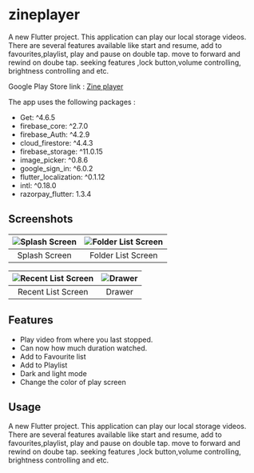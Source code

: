 # zineplayer

A new Flutter project. This application can play our local storage videos. There are several features available like start and resume, add to favourites,playlist, play and pause on double tap. move to forward and rewind on doube tap. seeking features ,lock button,volume controlling, brightness controlling and etc. 

Google Play Store link :  [Zine player](https://play.google.com/store/apps/details?id=in.brototype.zineplayer) 

The app uses the following packages :

- Get: ^4.6.5
- firebase_core: ^2.7.0
- firebase_Auth: ^4.2.9
- cloud_firestore: ^4.4.3
- firebase_storage: ^11.0.15
- image_picker: ^0.8.6
- google_sign_in: ^6.0.2
- flutter_localization: ^0.1.12
- intl: ^0.18.0
- razorpay_flutter: 1.3.4

## Screenshots

![Splash Screen](https://res.cloudinary.com/dvkcd89jg/image/upload/f_auto,q_auto/v1/Zine_Player/miyvcy0n1bwyv3q2vfoo) | ![Folder List Screen](https://res.cloudinary.com/dvkcd89jg/image/upload/f_auto,q_auto/v1/Zine_Player/kxfihfa0ypsbejsibaqr) 
:-------------------------:|:-------------------------:
Splash Screen | Folder List Screen 

 ![Recent List Screen](https://res.cloudinary.com/dvkcd89jg/image/upload/f_auto,q_auto/v1/Zine_Player/mhfmni9rg8wlew6szqad) | ![ Drawer](https://res.cloudinary.com/dvkcd89jg/image/upload/f_auto,q_auto/v1/Zine_Player/psxjyjfe4gomunl8dhk9)
:-------------------------:|:-------------------------:
 Recent List Screen | Drawer

## Features

- Play video from where you last stopped.
- Can now how much duration watched.
- Add to Favourite list
- Add to Playlist
- Dark and light mode
- Change the color of play screen



## Usage

A new Flutter project. This application can play our local storage videos. There are several features available like start and resume, add to favourites,playlist, play and pause on double tap. move to forward and rewind on doube tap. seeking features ,lock button,volume controlling, brightness controlling and etc.


